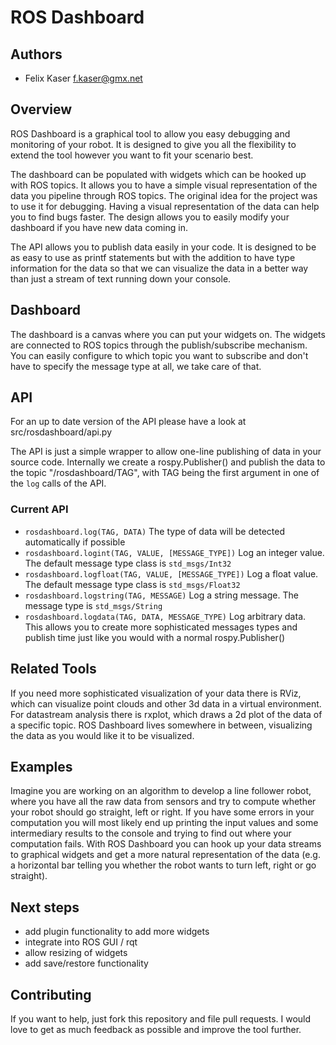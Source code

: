 ROS Dashboard
=============

Authors
-----
* Felix Kaser <f.kaser@gmx.net>

Overview
--------
ROS Dashboard is a graphical tool to allow you easy debugging and monitoring of your robot. It is designed to give you all the flexibility to extend the tool however you want to fit your scenario best.

The dashboard can be populated with widgets which can be hooked up with ROS topics. It allows you to have a simple visual representation of the data you pipeline through ROS topics. The original idea for the project was to use it for debugging. Having a visual representation of the data can help you to find bugs faster. The design allows you to easily modify your dashboard if you have new data coming in.

The API allows you to publish data easily in your code. It is designed to be as easy to use as printf statements but with the addition to have type information for the data so that we can visualize the data in a better way than just a stream of text running down your console.

Dashboard
-------

The dashboard is a canvas where you can put your widgets on. The widgets are connected to ROS topics through the publish/subscribe mechanism. You can easily configure to which topic you want to subscribe and don't have to specify the message type at all, we take care of that.

API
-------
For an up to date version of the API please have a look at src/rosdashboard/api.py

The API is just a simple wrapper to allow one-line publishing of data in your source code. Internally we create a rospy.Publisher() and publish the data to the topic "/rosdashboard/TAG", with TAG being the first argument in one of the `log` calls of the API.

### Current API
* `rosdashboard.log(TAG, DATA)`
The type of data will be detected automatically if possible
* `rosdashboard.logint(TAG, VALUE, [MESSAGE_TYPE])`
Log an integer value. The default message type class is `std_msgs/Int32`
* `rosdashboard.logfloat(TAG, VALUE, [MESSAGE_TYPE])`
Log a float value. The default message type class is `std_msgs/Float32`
* `rosdashboard.logstring(TAG, MESSAGE)`
Log a string message. The message type is `std_msgs/String`
* `rosdashboard.logdata(TAG, DATA, MESSAGE_TYPE)`
Log arbitrary data. This allows you to create more sophisticated messages types and publish time just like you would with a normal rospy.Publisher()


Related Tools
---------
If you need more sophisticated visualization of your data there is RViz, which can visualize point clouds and other 3d data in a virtual environment. For datastream analysis there is rxplot, which draws a 2d plot of the data of a specific topic. ROS Dashboard lives somewhere in between, visualizing the data as you would like it to be visualized.

Examples
------
Imagine you are working on an algorithm to develop a line follower robot, where you have all the raw data from sensors and try to compute whether your robot should go straight, left or right. If you have some errors in your computation you will most likely end up printing the input values and some intermediary results to the console and trying to find out where your computation fails. With ROS Dashboard you can hook up your data streams to graphical widgets and get a more natural representation of the data (e.g. a horizontal bar telling you whether the robot wants to turn left, right or go straight).

Next steps
------------
* add plugin functionality to add more widgets
* integrate into ROS GUI / rqt
* allow resizing of widgets
* add save/restore functionality

Contributing
---------
If you want to help, just fork this repository and file pull requests. I would love to get as much feedback as possible and improve the tool further.

